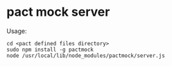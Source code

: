 pact mock server
==============

Usage:
```
cd <pact defined files directory>
sudo npm install -g pactmock
node /usr/local/lib/node_modules/pactmock/server.js
```
